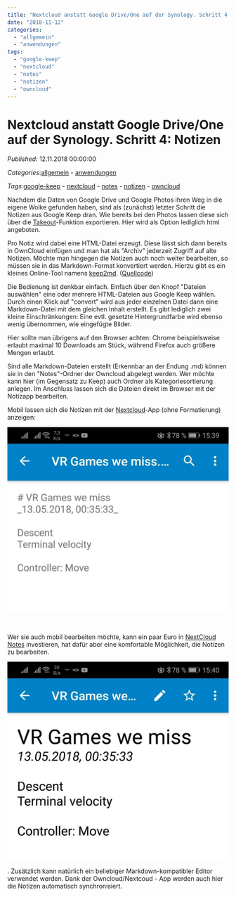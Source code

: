 ```yaml
---
title: "Nextcloud anstatt Google Drive/One auf der Synology. Schritt 4: Notizen"
date: "2018-11-12"
categories: 
  - "allgemein"
  - "anwendungen"
tags: 
  - "google-keep"
  - "nextcloud"
  - "notes"
  - "notizen"
  - "owncloud"
---
```

# Nextcloud anstatt Google Drive/One auf der Synology. Schritt 4: Notizen
_Published:_ 12.11.2018 00:00:00

_Categories_:[allgemein](/dotnetwork/de/categories#allgemein) - [anwendungen](/dotnetwork/de/categories#anwendungen)

_Tags_:[google-keep](/dotnetwork/de/tags#google-keep) - [nextcloud](/dotnetwork/de/tags#nextcloud) - [notes](/dotnetwork/de/tags#notes) - [notizen](/dotnetwork/de/tags#notizen) - [owncloud](/dotnetwork/de/tags#owncloud)


Nachdem die Daten von Google Drive und Google Photos ihren Weg in die eigene Wolke gefunden haben, sind als (zunächst) letzter Schritt die Notizen aus Google Keep dran. Wie bereits bei den Photos lassen diese sich über die [Takeout](https://www.google.com/settings/takeout)\-Funktion exportieren. Hier wird als Option lediglich html angeboten.

Pro Notiz wird dabei eine HTML-Datei erzeugt. Diese lässt sich dann bereits in OwnCloud einfügen und man hat als "Archiv" jederzeit Zugriff auf alte Notizen. Möchte man hingegen die Notizen auch noch weiter bearbeiten, so müssen sie in das Markdown-Format konvertiert werden. Hierzu gibt es ein kleines Online-Tool namens [keep2md](https://jsfiddle.net/95mpder7/1/). ([Quellcode](https://gitlab.com/olealbers/googlekeep2markdown))

Die Bedienung ist denkbar einfach. Einfach über den Knopf "Dateien auswählen" eine oder mehrere HTML-Dateien aus Google Keep wählen. Durch einen Klick auf "convert" wird aus jeder einzelnen Datei dann eine Markdown-Datei mit dem gleichen Inhalt erstellt. Es gibt lediglich zwei kleine Einschränkungen: Eine evtl. gesetzte Hintergrundfarbe wird ebenso wenig übernommen, wie eingefügte Bilder.

Hier sollte man übrigens auf den Browser achten: Chrome beispielsweise erlaubt maximal 10 Downloads am Stück, während Firefox auch größere Mengen erlaubt.

Sind alle Markdown-Dateien erstellt (Erkennbar an der Endung .md) können sie in den "Notes"-Ordner der Owncloud abgelegt werden. Wer möchte kann hier (im Gegensatz zu Keep) auch Ordner als Kategoriesortierung anlegen. Im Anschluss lassen sich die Dateien direkt im Browser mit der Notizapp bearbeiten.

Mobil lassen sich die Notizen mit der [Nextcloud](https://play.google.com/store/apps/details?id=com.nextcloud.client)\-App (ohne Formatierung) anzeigen:

[![](images/Screenshot_20181112-153958-e1542033946907.jpg)](http://dotnet.work/wp-content/uploads/2018/11/Screenshot_20181112-153958-e1542033946907.jpg)

 

Wer sie auch mobil bearbeiten möchte, kann ein paar Euro in [NextCloud Notes](https://play.google.com/store/apps/details?id=it.niedermann.owncloud.notes) investieren, hat dafür aber eine komfortable Möglichkeit, die Notizen zu bearbeiten.

[![](images/Screenshot_20181112-154029-e1542034010318.jpg)](http://dotnet.work/wp-content/uploads/2018/11/Screenshot_20181112-154029-e1542034010318.jpg)

. Zusätzlich kann natürlich ein beliebiger Markdown-kompatibler Editor verwendet werden. Dank der Owncloud/Nextcoud - App werden auch hier die Notizen automatisch synchronisiert.
